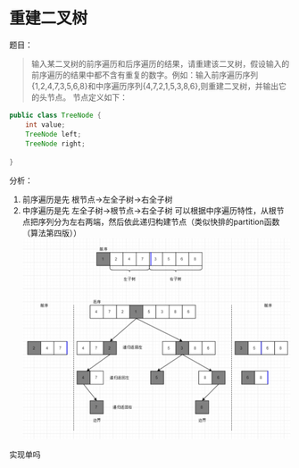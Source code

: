 # 重建二叉树
题目：
> 输入某二叉树的前序遍历和后序遍历的结果，请重建该二叉树，假设输入的前序遍历的结果中都不含有重复的数字。例如：输入前序遍历序列{1,2,4,7,3,5,6,8}和中序遍历序列{4,7,2,1,5,3,8,6},则重建二叉树，并输出它的头节点。
节点定义如下：
```java
public class TreeNode {
	int value;
	TreeNode left;
	TreeNode right;

}
```

分析：
1. 前序遍历是先  根节点→左全子树→右全子树
2. 中序遍历是先  左全子树→根节点→右全子树
可以根据中序遍历特性，从根节点把序列分为左右两端，然后依此递归构建节点（类似快排的partition函数（算法第四版））
![树](pic/rebuild.png)

实现单吗